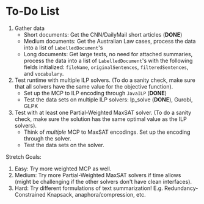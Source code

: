 # To-Do List

1. Gather data
    * Short documents: Get the CNN/DailyMail short articles (**DONE**)
    * Medium documents: Get the Australian Law cases, process the data into a list of `LabelledDocument`'s
    * Long documents: Get large texts, no need for attached summaries, process the data into a list of `LabelledDocument`'s with the following fields initialized: `fileName`, `originalSentences`, `filteredSentences`, and `vocabulary`.
2. Test runtime with multiple ILP solvers. (To do a sanity check, make sure that all solvers have the same value for the objective function).
    * Set up the MCP to ILP encoding through `JavaILP` (**DONE**)
    * Test the data sets on multiple ILP solvers: lp_solve (**DONE**), Gurobi, GLPK
3. Test with at least one Partial-Weighted MaxSAT solver. (To do a sanity check, make sure the solution has the same optimal value as the ILP solvers).
    * Think of *multiple* MCP to MaxSAT encodings. Set up the encoding through the solver.
    * Test the data sets on the solver.

Stretch Goals:
1. Easy: Try more weighted MCP as well.
2. Medium: Try more Partial-Weighted MaxSAT solvers if time allows (might be challenging if the other solvers don't have clean interfaces).
3. Hard: Try different formulations of text summarization! E.g. Redundancy-Constrained Knapsack, anaphora/compression, etc.
